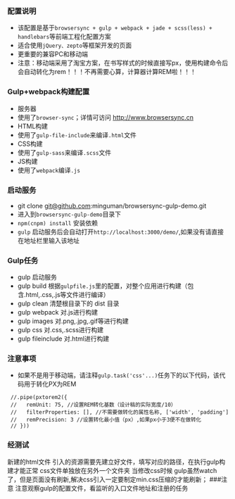 ### 配置说明
* 该配置是基于`browsersync + gulp + webpack + jade + scss(less) + handlebars`等前端工程化配置方案
* 适合使用`jQuery、zepto`等框架开发的页面
* 更重要的兼容PC和移动端
* 注意：移动端采用了淘宝方案，在书写样式的时候直接写px，使用构建命令后会自动转化为rem！！！不再需要心算，计算器计算REM啦！！！

### Gulp+webpack构建配置
* 服务器
 * 使用了`browser-sync`；详情可访问 http://www.browsersync.cn
* HTML构建
 * 使用了`gulp-file-include`来编译`.html`文件
* CSS构建
 * 使用了`gulp-sass`来编译`.scss`文件
* JS构建
 * 使用了`webpack`编译`.js` 

### 启动服务
* git clone git@github.com:minguman/browsersync-gulp-demo.git
* 进入到`browsersync-gulp-demo`目录下
* `npm(cnpm) install` 安装依赖
* `gulp` 启动服务后会自动打开`http://localhost:3000/demo/`,如果没有请直接在地址栏里输入该地址



### Gulp任务
* gulp 启动服务
* gulp build 根据`gulpfile.js`里的配置，对整个应用进行构建（包含.html,.css,.js等文件进行编译）
* gulp clean 清楚根目录下的 dist 目录
* gulp webpack 对.js进行构建
* gulp images 对.png,.jpg,.gif等进行构建
* gulp css 对.css,.scss进行构建
* gulp fileinclude 对.html进行构建


### 注意事项
* 如果不是用于移动端，请注释`gulp.task('css'...)`任务下的以下代码，该代码用于转化PX为REM
```
 //.pipe(pxtorem2({
 //   remUnit: 75, //设置REM转化基数（设计稿的实际宽度/10）
 //   filterProperties: [], //不需要做转化的属性名称, ['width', 'padding'] 
 //   remPrecision: 3 //设置转化最小值（px）,如果px小于3便不在做转化
 // }))
```

### 经测试
新建的html文件 引入的资源需要先建立好文件，填写对应的路径，在执行gulp构建才能正常
css文件单独放在另外一个文件夹 当修改css时候  gulp虽然watch了，但是页面没有刷新,解决css引入一定要制定min.css压缩的才能刷新；
###注意
注意观察gulp的配置文件，看监听的入口文件地址和注册的任务